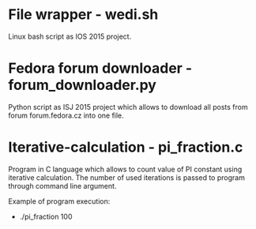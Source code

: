 # File wrapper - wedi.sh
Linux bash script as IOS 2015 project.

# Fedora forum downloader - forum_downloader.py
Python script as ISJ 2015 project which allows to download all posts from forum forum.fedora.cz into one file.


# Iterative-calculation - pi_fraction.c
Program in C language which allows to count value of PI constant using iterative calculation. The number of used iterations is passed to program through command line argument.

Example of program execution:
  - ./pi_fraction 100
